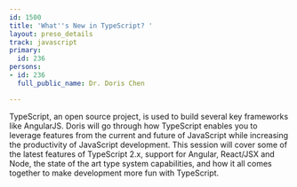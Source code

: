 ```yaml
---
id: 1500
title: 'What''s New in TypeScript? '
layout: preso_details
track: javascript
primary:
  id: 236
persons:
- id: 236
  full_public_name: Dr. Doris Chen

---
```

TypeScript, an open source project, is used to build several key frameworks like AngularJS. Doris will go through how TypeScript enables you to leverage features from the current and future of JavaScript while increasing the productivity of JavaScript development. This session will cover some of the latest features of TypeScript 2.x, support for Angular, React/JSX and Node, the state of the art type system capabilities, and how it all comes together to make development more fun with TypeScript.